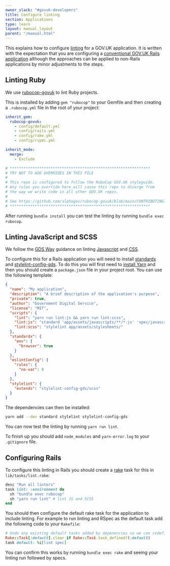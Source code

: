 ```yaml
---
owner_slack: "#govuk-developers"
title: Configure linting
section: Applications
type: learn
layout: manual_layout
parent: "/manual.html"
---
```


This explains how to configure [linting][] for a GOV.UK application. It is
written with the expectation that you are configuring a
[conventional GOV.UK Rails application][rails] although the approaches
can be applied to non-Rails applications by minor adjustments to the steps.

[linting]: https://en.wikipedia.org/wiki/Lint_(software)
[rails]: /manual/conventions-for-rails-applications.html

## Linting Ruby

We use [rubocop-govuk](https://github.com/alphagov/rubocop-govuk) to lint Ruby
projects.

This is installed by adding `gem "rubocop"` to your Gemfile and then creating a
`.rubocop.yml` file in the root of your project:

```yaml
inherit_gem:
  rubocop-govuk:
    - config/default.yml
    - config/rails.yml
    - config/rake.yml
    - config/rspec.yml

inherit_mode:
  merge:
    - Exclude

# **************************************************************
# TRY NOT TO ADD OVERRIDES IN THIS FILE
#
# This repo is configured to follow the RuboCop GOV.UK styleguide.
# Any rules you override here will cause this repo to diverge from
# the way we write code in all other GOV.UK repos.
#
# See https://github.com/alphagov/rubocop-govuk/blob/main/CONTRIBUTING.md
# **************************************************************
```

After running `bundle install` you can test the linting by running
`bundle exec rubocop`.

## Linting JavaScript and SCSS

We follow the [GDS Way](https://gds-way.cloudapps.digital/) guidance
on linting [Javascript][gds-way-js] and [CSS][gds-way-css].

To configure this for a Rails application you will need to install
[standardx][] and [stylelint-config-gds][]. To do this you will first need to
[install Yarn][yarn-install] and then you should create a `package.json` file
in your project root. You can use the following template:

```json
{
  "name": "My application",
  "description": "A brief description of the application's purpose",
  "private": true,
  "author": "Government Digital Service",
  "license": "MIT",
  "scripts": {
    "lint": "yarn run lint:js && yarn run lint:scss",
    "lint:js": "standard 'app/assets/javascripts/**/*.js' 'spec/javascripts/**/*.js'",
    "lint:scss": "stylelint app/assets/stylesheets/"
  },
  "standardx": {
    "env": {
      "browser": true
    }
  },
  "eslintConfig": {
    "rules": {
      "no-var": 0
    }
  },
  "stylelint": {
    "extends": "stylelint-config-gds/scss"
  }
}
```

The dependencies can then be installed:

```sh
yarn add --dev standard stylelint stylelint-config-gds
```

You can now test the linting by running `yarn run lint`.

To finish up you should add `node_modules` and `yarn-error.log` to
your `.gitignore` file.

[gds-way-js]: https://gds-way.cloudapps.digital/manuals/programming-languages/js.html#linting
[gds-way-css]: https://gds-way.cloudapps.digital/manuals/programming-languages/css.html#linting
[standardx]: https://github.com/standard/standardx
[stylelint-config-gds]: https://github.com/alphagov/stylelint-config-gds
[yarn-install]: https://classic.yarnpkg.com/en/docs/install/

## Configuring Rails

To configure this linting in Rails you should create a [rake][] task for this
in `lib/tasks/lint.rake`:

```rb
desc "Run all linters"
task lint: :environment do
  sh "bundle exec rubocop"
  sh "yarn run lint" # lint JS and SCSS
end
```

You should then configure the default rake task for the application to include
linting. For example to run linting and RSpec as the default task add the
following code to your `Rakefile`:

```rb
# Undo any existing default tasks added by depenencies so we can redefine the task
Rake::Task[:default].clear if Rake::Task.task_defined?(:default)
task default: %i[lint spec]
````

You can confirm this works by running `bundle exec rake` and seeing your
linting run followed by specs.

[rake]: https://github.com/ruby/rake
